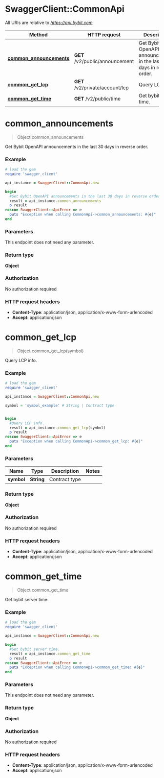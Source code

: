 # SwaggerClient::CommonApi

All URIs are relative to *https://api.bybit.com*

Method | HTTP request | Description
------------- | ------------- | -------------
[**common_announcements**](CommonApi.md#common_announcements) | **GET** /v2/public/announcement | Get Bybit OpenAPI announcements in the last 30 days in reverse order.
[**common_get_lcp**](CommonApi.md#common_get_lcp) | **GET** /v2/private/account/lcp | Query LCP info.
[**common_get_time**](CommonApi.md#common_get_time) | **GET** /v2/public/time | Get bybit server time.


# **common_announcements**
> Object common_announcements

Get Bybit OpenAPI announcements in the last 30 days in reverse order.

### Example
```ruby
# load the gem
require 'swagger_client'

api_instance = SwaggerClient::CommonApi.new

begin
  #Get Bybit OpenAPI announcements in the last 30 days in reverse order.
  result = api_instance.common_announcements
  p result
rescue SwaggerClient::ApiError => e
  puts "Exception when calling CommonApi->common_announcements: #{e}"
end
```

### Parameters
This endpoint does not need any parameter.

### Return type

**Object**

### Authorization

No authorization required

### HTTP request headers

 - **Content-Type**: application/json, application/x-www-form-urlencoded
 - **Accept**: application/json



# **common_get_lcp**
> Object common_get_lcp(symbol)

Query LCP info.

### Example
```ruby
# load the gem
require 'swagger_client'

api_instance = SwaggerClient::CommonApi.new

symbol = 'symbol_example' # String | Contract type


begin
  #Query LCP info.
  result = api_instance.common_get_lcp(symbol)
  p result
rescue SwaggerClient::ApiError => e
  puts "Exception when calling CommonApi->common_get_lcp: #{e}"
end
```

### Parameters

Name | Type | Description  | Notes
------------- | ------------- | ------------- | -------------
 **symbol** | **String**| Contract type | 

### Return type

**Object**

### Authorization

No authorization required

### HTTP request headers

 - **Content-Type**: application/json, application/x-www-form-urlencoded
 - **Accept**: application/json



# **common_get_time**
> Object common_get_time

Get bybit server time.

### Example
```ruby
# load the gem
require 'swagger_client'

api_instance = SwaggerClient::CommonApi.new

begin
  #Get bybit server time.
  result = api_instance.common_get_time
  p result
rescue SwaggerClient::ApiError => e
  puts "Exception when calling CommonApi->common_get_time: #{e}"
end
```

### Parameters
This endpoint does not need any parameter.

### Return type

**Object**

### Authorization

No authorization required

### HTTP request headers

 - **Content-Type**: application/json, application/x-www-form-urlencoded
 - **Accept**: application/json



